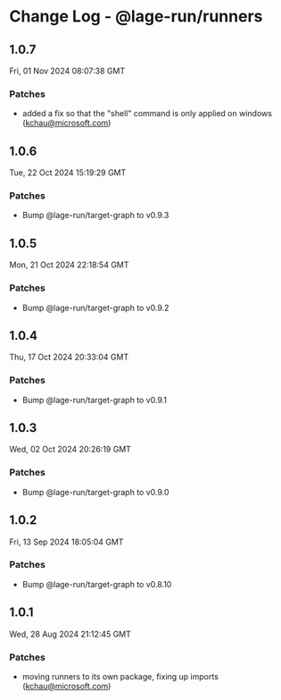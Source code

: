 # Change Log - @lage-run/runners

<!-- This log was last generated on Fri, 01 Nov 2024 08:07:38 GMT and should not be manually modified. -->

<!-- Start content -->

## 1.0.7

Fri, 01 Nov 2024 08:07:38 GMT

### Patches

- added a fix so that the "shell" command is only applied on windows (kchau@microsoft.com)

## 1.0.6

Tue, 22 Oct 2024 15:19:29 GMT

### Patches

- Bump @lage-run/target-graph to v0.9.3

## 1.0.5

Mon, 21 Oct 2024 22:18:54 GMT

### Patches

- Bump @lage-run/target-graph to v0.9.2

## 1.0.4

Thu, 17 Oct 2024 20:33:04 GMT

### Patches

- Bump @lage-run/target-graph to v0.9.1

## 1.0.3

Wed, 02 Oct 2024 20:26:19 GMT

### Patches

- Bump @lage-run/target-graph to v0.9.0

## 1.0.2

Fri, 13 Sep 2024 18:05:04 GMT

### Patches

- Bump @lage-run/target-graph to v0.8.10

## 1.0.1

Wed, 28 Aug 2024 21:12:45 GMT

### Patches

- moving runners to its own package, fixing up imports (kchau@microsoft.com)
